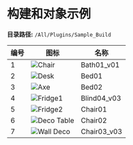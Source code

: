 # 构建和对象示例

**目录路径:** `/All/Plugins/Sample_Build`

| 编号 | 图标                                                                                              | 名称        |
| ---- | ------------------------------------------------------------------------------------------------- | ----------- |
| 1    | ![Chair](https://p.aoe.top/playinzoiDoc/media/Thumbnail/Sample/Build/Chair_Icon.PNG)              | Bath01_v01  |
| 2    | ![Desk](https://p.aoe.top/playinzoiDoc/media/Thumbnail/Sample/Build/Desk_ICON.PNG)                | Bed01       |
| 3    | ![Axe](https://p.aoe.top/playinzoiDoc/media/Thumbnail/Sample/Build/MOD_Axe01.PNG)                 | Bed02       |
| 4    | ![Fridge1](https://p.aoe.top/playinzoiDoc/media/Thumbnail/Sample/Build/MOD_Fridge01.PNG)          | Blind04_v03 |
| 5    | ![Fridge2](https://p.aoe.top/playinzoiDoc/media/Thumbnail/Sample/Build/MOD_Fridge02.PNG)          | Chair01     |
| 6    | ![Deco Table](https://p.aoe.top/playinzoiDoc/media/Thumbnail/Sample/Build/T_Table_Deco_ICON.PNG)  | Chair02     |
| 7    | ![Wall Deco](https://p.aoe.top/playinzoiDoc/media/Thumbnail/Sample/Build/T_Wall_Deco_01_ICON.PNG) | Chair03_v03 |
